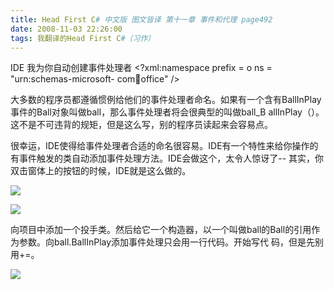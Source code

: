 ```yaml
---
title: Head First C# 中文版 图文皆译 第十一章 事件和代理 page492
date: 2008-11-03 22:26:00
tags: 我翻译的Head First C#（习作）
---
```

IDE  我为你自动创建事件处理者  <?xml:namespace prefix = o ns = "urn:schemas-microsoft-
com:office:office" />

大多数的程序员都遵循惯例给他们的事件处理者命名。如果有一个含有BallInPlay事件的Ball对象叫做ball，那么事件处理者将会很典型的叫做ball_B
allInPlay（）。这不是不可违背的规矩，但是这么写，别的程序员读起来会容易点。

很幸运，IDE使得给事件处理者合适的命名很容易。IDE有一个特性来给你操作的有事件触发的类自动添加事件处理方法。IDE会做这个，太令人惊讶了--
其实，你双击窗体上的按钮的时候，IDE就是这么做的。

![](https://p-blog.csdn.net/images/p_blog_csdn_net/cuipengfei1/EntryImages/20081103/%E6%88%AA%E5%9B%BE00633613479867955000.jpg)

![](https://p-blog.csdn.net/images/p_blog_csdn_net/cuipengfei1/EntryImages/20081103/%E6%88%AA%E5%9B%BE02633613479876392500.jpg)

向项目中添加一个投手类。然后给它一个构造器，以一个叫做ball的Ball的引用作为参数。向ball.BallInPlay添加事件处理只会用一行代码。开始写代
码，但是先别用+=。

![](https://p-blog.csdn.net/images/p_blog_csdn_net/cuipengfei1/EntryImages/20081103/%E6%88%AA%E5%9B%BE03.jpg)



